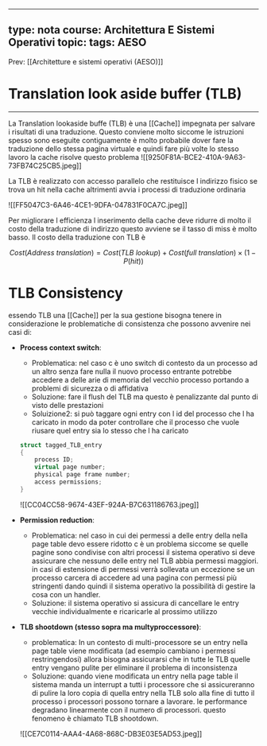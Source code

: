 
---
type: nota
course: Architettura E Sistemi Operativi
topic: 
tags: AESO
---

Prev: [[Architetture e sistemi operativi (AESO)]]

# Translation look aside buffer (TLB)
---
La Translation lookaside buffe (TLB) è una [[Cache]] impegnata per salvare i risultati di una traduzione. Questo conviene molto siccome le istruzioni spesso sono eseguite contiguamente è molto probabile dover fare la traduzione dello stessa pagina virtuale e quindi fare più volte lo stesso lavoro la cache risolve questo problema
![[9250F81A-BCE2-410A-9A63-73FB74C25CB5.jpeg]]

La TLB è realizzato con accesso parallelo che restituisce l indirizzo fisico se trova un hit nella cache altrimenti avvia i processi di traduzione ordinaria

![[FF5047C3-6A46-4CE1-9DFA-047831F0CA7C.jpeg]]

Per migliorare l efficienza l inserimento della cache deve ridurre di molto il costo della traduzione di indirizzo questo avviene se il tasso di miss è molto basso. Il costo della traduzione con TLB è

$$
Cost(Address \ translation) = Cost(TLB \ lookup ) + Cost(full\ translation) \times (1-P(hit))
$$

# TLB Consistency

essendo TLB una [[Cache]] per la sua gestione bisogna tenere in considerazione le problematiche di consistenza che possono avvenire nei casi di:

- **Process context switch**:
    - Problematica: nel caso c è uno switch di contesto da un processo ad un altro senza fare nulla il nuovo processo entrante potrebbe accedere  a delle arie di memoria del vecchio processo portando a problemi di sicurezza o di affidativa
    - Soluzione:  fare il flush del TLB ma questo è penalizzante dal punto di visto delle prestazioni
    - Soluizione2: si può taggare ogni entry con l id del processo che l ha caricato in modo da poter controllare che il processo che vuole riusare quel entry sia lo stesso che l ha caricato

    ```cpp
    struct tagged_TLB_entry
    {
    	process ID;
    	virtual page number;
    	physical page frame number;
    	access permissions;
    }
    ```

    ![[CC04CC58-9674-43EF-924A-B7C631186763.jpeg]]
- **Permission reduction**:
    - Problematica: nel caso in cui dei permessi a delle entry della nella page table devo essere ridotto c è un problema siccome se quelle pagine sono condivise con altri processi il sistema operativo si deve assicurare che nessuno delle entry nel TLB abbia permessi maggiori. in casi di estensione di permessi verrà sollevata un eccezione se un processo carcera di accedere ad una pagina con permessi più stringenti dando quindi il sistema operativo la possibilità di gestire la cosa con un handler.
    - Soluzione: il sistema operativo si assicura di cancellare le entry vecchie individualmente e ricaricarle al prossimo utilizzo
- **TLB shootdown (stesso sopra ma multyproccessore)**:
    - problematica:  In un contesto di multi-processore se un entry nella page table viene modificata (ad esempio cambiano i permessi restringendosi) allora bisogna assicurarsi che in tutte le TLB quelle entry vengano pulite per eliminare il problema di inconsistenza
    - Soluzione:  quando viene modificata un entry nella page table il sistema manda un interrupt a tutti i processore che si assicureranno di pulire la loro copia di quella entry nella TLB solo alla fine di tutto il processo i processori possono tornare a lavorare. le performance degradano linearmente con il numero di processori. questo fenomeno è chiamato  TLB shootdown.

    ![[CE7C0114-AAA4-4A68-868C-DB3E03E5AD53.jpeg]]